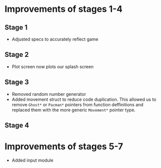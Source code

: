 # Improvements of stages 1-4
## Stage 1
- Adjusted specs to accurately reflect game

## Stage 2
- Plot screen now plots our splash screen
## Stage 3
- Removed random number generator
- Added movement struct to reduce code duplication.
  This allowed us to remove `Ghost*` or `Pacman*` pointers
    from function deffinitions and replaced them with the more generic `Movement*` pointer type.
## Stage 4
# Improvements of stages 5-7
- Added input module
